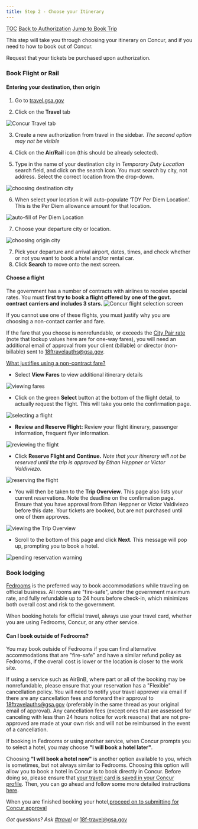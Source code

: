 ```yaml
---
title: Step 2 - Choose your Itinerary
---
```


[TOC](/travel-guide-table-of-contents)
[Back to Authorization](/travel-guide-1-authorization)
[Jump to Book Trip](/travel-guide-3-approval)

This step will take you through choosing your itinerary on Concur, and if you need to how to book out of Concur.

Request that your tickets be purchased upon authorization.

### Book Flight or Rail

#### Entering your destination, then origin

1. Go to [travel.gsa.gov](http://travel.gsa.gov)

2. Click on the **Travel** tab
<img src="/images/travel/1-travel-tab.png" class="travel-guide-hide" alt="Concur Travel tab">

3. Create a new authorization from travel in the sidebar. _The second option may not be visible_

4. Click on the **Air/Rail** icon (this should be already selected).

5. Type in the name of your destination city in *Temporary Duty Location* search field, and click on the search icon. You must search by city, not address. Select the correct location from the drop-down.
<img src="/images/travel/2-choose-departure.png" class="travel-guide-hide" alt="choosing destination city">

6. When select your location it will auto-populate ‘TDY Per Diem Location’. This is the Per Diem allowance amount for that location.
<img src="/images/travel/3-autofil-per-diem.png" class="travel-guide-hide" alt="auto-fill of Per Diem Location">

7. Choose your departure city or location.
<img src="/images/travel/4-choose-origin-city.png" class="travel-guide-hide" alt="choosing origin city">

7. Pick your departure and arrival airport, dates, times, and check whether or not you want to book a hotel and/or rental car.
8. Click **Search** to move onto the next screen.

#### Choose a flight
The government has a number of contracts with airlines to receive special rates. You must **first try to book a flight offered by one of the govt. contract carriers and includes 3 stars.**
<img src="/images/travel/5-view-select-flights.png" class="travel-guide-hide" alt="Concur flight selection screen">

If you cannot use one of these flights, you must justify why you are choosing a non-contact carrier and fare.

If the fare that you choose is nonrefundable, or exceeds the [City Pair rate](http://cpsearch.fas.gsa.gov/cpsearch/search.do?method=enter) (note that lookup values here are for one-way fares), you will need an additional email of approval from your client (billable) or director (non-billable) sent to 18ftravelauths@gsa.gov.

[What justifies using a non-contract fare?](http://www.gsa.gov/portal/ext/public/site/FTR/file/Chapter301p010.html/category/21868/#wp1203865)

* Select **View Fares** to view additional itinerary details
<img src="/images/travel/6-view-fares.png" class="travel-guide-hide" alt="viewing fares">

* Click on the green **Select** button at the bottom of the flight detail, to actually request the flight. This will take you onto the confirmation page.
<img src="/images/travel/7-flight-details.png" class="travel-guide-hide" alt="selecting a flight">

* **Review and Reserve Flight:** Review your flight itinerary, passenger information, frequent flyer information.
<img src="/images/travel/8-passenger-info.png" class="travel-guide-hide" alt="reviewing the flight">

* Click **Reserve Flight and Continue.** _Note that your itinerary will not be reserved until the trip is approved by Ethan Heppner or Victor Valdiviezo._
<img src="/images/travel/8a-reserve-flight.png" class="travel-guide-hide" alt="reserving the flight">

* You will then be taken to the **Trip Overview**. This page also lists your current reservations. Note the deadline on the confirmation page. Ensure that you have approval from Ethan Heppner or Victor Valdiviezo before this date. Your tickets are booked, but are not purchased until one of them approves.
<img src="/images/travel/9-trip-details.png" class="travel-guide-hide" alt="viewing the Trip Overview">

* Scroll to the bottom of this page and click **Next**. This message will pop up, prompting you to book a hotel.
<img src="/images/travel/10-trip-details-bottom.png" class="travel-guide-hide" alt="pending reservation warning">

### Book lodging

[Fedrooms](fedrooms.com) is the preferred way to book accommodations while traveling on official business. All rooms are "fire-safe", under the government maximum rate, and fully refundable up to 24 hours before check-in, which minimizes both overall cost and risk to the government.

When booking hotels for official travel, always use your travel card, whether you are using Fedrooms, Concur, or any other service.

#### Can I book outside of Fedrooms?

You may book outside of Fedrooms if you can find alternative accommodations that are "fire-safe" and have a similar refund policy as Fedrooms, if the overall cost is lower or the location is closer to the work site.

If using a service such as AirBnB, where part or all of the booking may be nonrefundable, please ensure that your reservation has a "Flexible" cancellation policy. You will need to notify your travel approver via email if there are any cancellation fees and forward their approval to 18ftravelauths@gsa.gov (preferably in the same thread as your original email of approval). Any cancellation fees (except ones that are assessed for canceling with less than 24 hours notice for work reasons) that are not pre-approved are made at your own risk and will not be reimbursed in the event of a cancellation.

If booking in Fedrooms or using another service, when Concur prompts you to select a hotel, you may choose **"I will book a hotel later"**.

Choosing **"I will book a hotel now"** is another option available to you, which is sometimes, but not always similar to Fedrooms. Choosing this option will allow you to book a hotel in Concur is to book directly in Concur. Before doing so, please ensure that [your travel card is saved in your Concur profile](/first-time-travel-complete-concur-profile). Then, you can go ahead and follow some more detailed instructions [here](/how-to-book-a-hotel-in-concur).

When you are finished booking your hotel,[proceed on to submitting for Concur approval](/travel-guide-3-approval)

*Got questions? Ask [#travel](https://gsa-tts.slack.com/messages/travel)* or [18f-travel@gsa.gov](mailto:18f-travel@gsa.gov)
